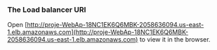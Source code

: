 ### The Load balancer URl

Open [http://proje-WebAp-18NC1EK6Q6MBK-2058636094.us-east-1.elb.amazonaws.com](http://proje-WebAp-18NC1EK6Q6MBK-2058636094.us-east-1.elb.amazonaws.com) to view it in the browser.
